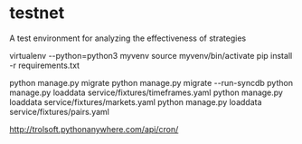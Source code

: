 # testnet
A test environment for analyzing the effectiveness of strategies


virtualenv --python=python3 myvenv
source myvenv/bin/activate
pip install -r requirements.txt

python manage.py migrate
python manage.py migrate --run-syncdb
python manage.py loaddata service/fixtures/timeframes.yaml
python manage.py loaddata service/fixtures/markets.yaml
python manage.py loaddata service/fixtures/pairs.yaml


http://trolsoft.pythonanywhere.com/api/cron/